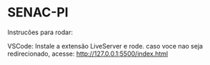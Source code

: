 # SENAC-PI

Instrucões para rodar:

VSCode: Instale a extensão LiveServer e rode. caso voce nao seja redirecionado, acesse: http://127.0.0.1:5500/index.html